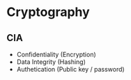 # Cryptography

## CIA
* Confidentiality (Encryption)
* Data Integrity (Hashing)
* Authetication (Public key / password)